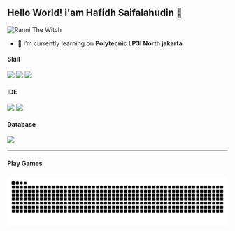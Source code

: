 ## Hello World! i'am Hafidh Saifalahudin 👋

![Ranni The Witch](images/ranni%20the%20witch.gif)
<!--
**Axen-H/Axen-H** is a ✨ _special_ ✨ repository because its `README.md` (this file) appears on your GitHub profile.

Here are some ideas to get you started:

- 🔭 I’m currently working on ...
- 🌱 I’m currently learning ...
- 👯 I’m looking to collaborate on ...
- 🤔 I’m looking for help with ...
- 💬 Ask me about ...
- 📫 How to reach me: ...
- 😄 Pronouns: ...
- ⚡ Fun fact: ...
-->

- 🌱 I’m currently learning on **Polytecnic LP3I North jakarta** 

#### Skill
<img src= "https://img.shields.io/badge/HTML5-E34F26?style=for-the-badge&logo=html5&logoColor=white" />
<img src= "https://img.shields.io/badge/PHP-777BB4?style=for-the-badge&logo=php&logoColor=white" />
<img src= "https://img.shields.io/badge/JavaScript-323330?style=for-the-badge&logo=javascript&logoColor=F7DF1E" />

#### IDE
<img src= "https://img.shields.io/badge/sublime_text-%23575757.svg?&style=for-the-badge&logo=sublime-text&logoColor=important" />

<img src= "https://img.shields.io/badge/Visual_Studio_Code-0078D4?style=for-the-badge&logo=visual%20studio%20code&logoColor=white" />

#### Database
<img src= "https://img.shields.io/badge/MySQL-005C84?style=for-the-badge&logo=mysql&logoColor=white" />

----
#### Play Games
###

<img src="https://raw.githubusercontent.com/Axen-H/Axen-H/output/snake.svg" alt="Snake animation" />

###